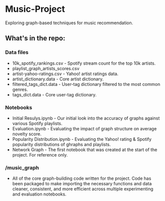 # Music-Project
Exploring graph-based techniques for music recommendation.  

## What's in the repo:

### Data files
* 10k_spotify_rankings.csv - Spotify stream count for the top 10k artists.
* playlist_graph_artists_scores.csv 
* artist-yahoo-ratings.csv - Yahoo! artist ratings data.
* artist_dictionary.data  - Core artist dictionary.
* filtered_tags_dict.data - User-tag dictionary filtered to the most common genres.
* tags_dict.data - Core user-tag dictionary.

### Notebooks
* Initial Resulys.ipynb  - Our initial look into the accuracy of graphs against various Spotify playlists.
* Evaluation.ipynb - Evaluating the impact of graph structure on average novelty score.
* Popularity Distribution.ipynb - Evaluating the Yahoo! rating & Spotify popularity distributions of ghraphs and playlists.
* Network Graph - The first notebook that was created at the start of the project. For reference only.

### /music_graph
* All of the core graph-building code written for the project.  Code has been packaged to make importing the necessary functions and data cleaner, consistent, and more efficient across multiple experimenting and evaluation notebooks.
